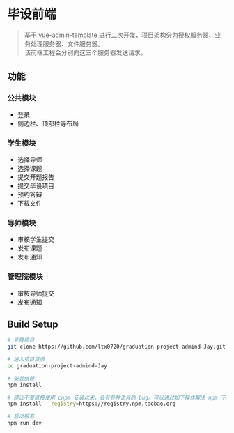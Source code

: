 # 毕设前端

> 基于 vue-admin-template 进行二次开发，项目架构分为授权服务器、业务处理服务器、文件服务器。<br>
> 该前端工程会分别向这三个服务器发送请求。

## 功能

### 公共模块
- 登录
- 侧边栏、顶部栏等布局

### 学生模块
- 选择导师
- 选择课题
- 提交开题报告
- 提交毕设项目
- 预约答辩
- 下载文件

### 导师模块
- 审核学生提交
- 发布课题
- 发布通知

### 管理院模块 
- 审核导师提交
- 发布通知

## Build Setup

```bash
# 克隆项目
git clone https://github.com/ltx0720/graduation-project-admind-Jay.git

# 进入项目目录
cd graduation-project-admind-Jay

# 安装依赖
npm install

# 建议不要直接使用 cnpm 安装以来，会有各种诡异的 bug。可以通过如下操作解决 npm 下载速度慢的问题
npm install --registry=https://registry.npm.taobao.org

# 启动服务
npm run dev
```

